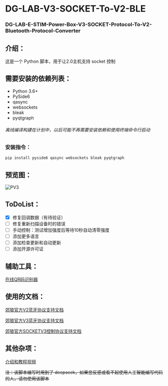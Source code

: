 # DG-LAB-V3-SOCKET-To-V2-BLE
### DG-LAB-E-STIM-Power-Box-V3-SOCKET-Protocol-To-V2-Bluetooth-Protocol-Converter

## 介绍：

这是一个 Python 脚本，用于让2.0主机支持 socket 控制

## 需要安装的依赖列表：

 - Python 3.6+
 - PySide6
 - qasync
 - websockets
 - bleak
 - pyqtgraph

###### *离线编译构建在计划中，以后可能不再需要安装依赖和使用终端命令行启动*

### 安装指令：

```bash
pip install pyside6 qasync websockets bleak pyqtgraph
```

## 预览图：

![PV3](https://github.com/user-attachments/assets/079328e6-eaeb-4e15-b2db-963a6502b615)

## ToDoList：

 - [x] 修复回调数据（有待验证）
 - [ ] 修复重新扫描设备时的错误
 - [ ] 手动控制：测试增加强度后等待10秒自动清零强度
 - [ ] 添加更多语言
 - [ ] 添加检查更新和自动更新
 - [ ] 添加开源许可证

## 辅助工具：

[在线QR码识别器](https://cli.im/deqr)

## 使用的文档：

[郊狼官方V2蓝牙协议支持文档](https://github.com/DG-LAB-OPENSOURCE/DG-LAB-OPENSOURCE/blob/main/coyote/v2/README_V2.md)

[郊狼官方V3蓝牙协议支持文档](https://github.com/DG-LAB-OPENSOURCE/DG-LAB-OPENSOURCE/blob/main/coyote/v3/README_V3.md)

[郊狼官方SOCKETV3控制协议支持文档](https://github.com/DG-LAB-OPENSOURCE/DG-LAB-OPENSOURCE/blob/main/socket/README.md)

## 其他杂项：

[介绍和教程视频](https://www.bilibili.com/video/BV1uMQzYaEZK/)

~~注：该脚本编写时用到了 deepseek，如果您反感或看不起使用人工智能编写代码的人，请勿使用该脚本~~
